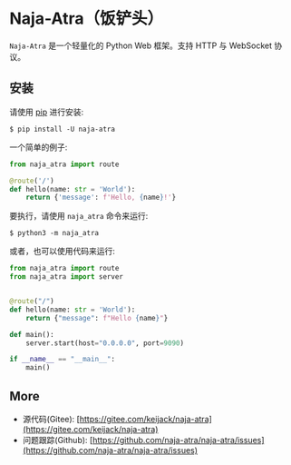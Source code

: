 # Naja-Atra（饭铲头）

`Naja-Atra` 是一个轻量化的 Python Web 框架。支持 HTTP 与 WebSocket 协议。

## 安装

请使用 [pip](https://pip.pypa.io/en/stable/quickstart/) 进行安装:

```
$ pip install -U naja-atra
```

一个简单的例子:

```python
from naja_atra import route

@route('/')
def hello(name: str = 'World'):
    return {'message': f'Hello, {name}!'}
```

要执行，请使用 `naja_atra` 命令来运行:

```
$ python3 -m naja_atra
```

或者，也可以使用代码来运行:

```python
from naja_atra import route
from naja_atra import server


@route("/")
def hello(name: str = 'World'):
    return {"message": f"Hello {name}"}

def main():
    server.start(host="0.0.0.0", port=9090)

if __name__ == "__main__":
    main()
```

## More

* 源代码(Gitee): [https://gitee.com/keijack/naja-atra](https://gitee.com/keijack/naja-atra)
* 问题跟踪(Github): [https://github.com/naja-atra/naja-atra/issues](https://github.com/naja-atra/naja-atra/issues)
